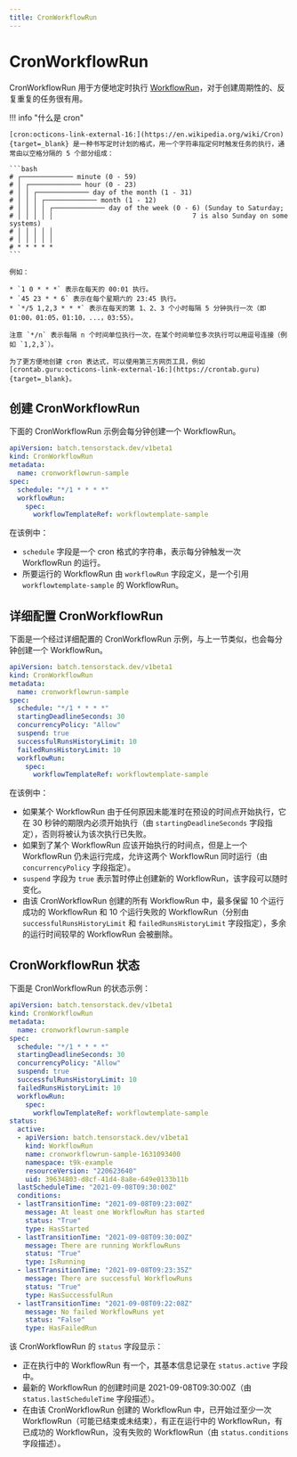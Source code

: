 ```yaml
---
title: CronWorkflowRun
---
```


# CronWorkflowRun

CronWorkflowRun 用于方便地定时执行 [WorkflowRun](./workflowrun.md)，对于创建周期性的、反复重复的任务很有用。

!!! info "什么是 cron"

    [cron:octicons-link-external-16:](https://en.wikipedia.org/wiki/Cron){target=_blank} 是一种书写定时计划的格式，用一个字符串指定何时触发任务的执行，通常由以空格分隔的 5 个部分组成：

    ```bash
    # ┌───────────── minute (0 - 59)
    # │ ┌───────────── hour (0 - 23)
    # │ │ ┌───────────── day of the month (1 - 31)
    # │ │ │ ┌───────────── month (1 - 12)
    # │ │ │ │ ┌───────────── day of the week (0 - 6) (Sunday to Saturday;
    # │ │ │ │ │                                   7 is also Sunday on some systems)
    # │ │ │ │ │
    # │ │ │ │ │
    # * * * * *
    ```

    例如：

    * `1 0 * * *` 表示在每天的 00:01 执行。
    * `45 23 * * 6` 表示在每个星期六的 23:45 执行。
    * `*/5 1,2,3 * * *` 表示在每天的第 1、2、3 个小时每隔 5 分钟执行一次（即 01:00，01:05，01:10，...，03:55）。

    注意 `*/n` 表示每隔 n 个时间单位执行一次，在某个时间单位多次执行可以用逗号连接（例如 `1,2,3`）。

    为了更方便地创建 cron 表达式，可以使用第三方网页工具，例如 [crontab.guru:octicons-link-external-16:](https://crontab.guru){target=_blank}。


## 创建 CronWorkflowRun

下面的 CronWorkflowRun 示例会每分钟创建一个 WorkflowRun。

```yaml
apiVersion: batch.tensorstack.dev/v1beta1
kind: CronWorkflowRun
metadata:
  name: cronworkflowrun-sample
spec:
  schedule: "*/1 * * * *"
  workflowRun:
    spec:
      workflowTemplateRef: workflowtemplate-sample
```

在该例中：

* `schedule` 字段是一个 cron 格式的字符串，表示每分钟触发一次 WorkflowRun 的运行。
* 所要运行的 WorkflowRun 由 `workflowRun` 字段定义，是一个引用 `workflowtemplate-sample` 的 WorkflowRun。

## 详细配置 CronWorkflowRun

下面是一个经过详细配置的 CronWorkflowRun 示例，与上一节类似，也会每分钟创建一个 WorkflowRun。

```yaml
apiVersion: batch.tensorstack.dev/v1beta1
kind: CronWorkflowRun
metadata:
  name: cronworkflowrun-sample
spec:
  schedule: "*/1 * * * *"
  startingDeadlineSeconds: 30
  concurrencyPolicy: "Allow"
  suspend: true
  successfulRunsHistoryLimit: 10
  failedRunsHistoryLimit: 10
  workflowRun:
    spec:
      workflowTemplateRef: workflowtemplate-sample
```

在该例中：

* 如果某个 WorkflowRun 由于任何原因未能准时在预设的时间点开始执行，它在 30 秒钟的期限内必须开始执行（由 `startingDeadlineSeconds` 字段指定），否则将被认为该次执行已失败。
* 如果到了某个 WorkflowRun 应该开始执行的时间点，但是上一个 WorkflowRun 仍未运行完成，允许这两个 WorkflowRun 同时运行（由 `concurrencyPolicy` 字段指定）。
* `suspend` 字段为 `true` 表示暂时停止创建新的 WorkflowRun，该字段可以随时变化。
* 由该 CronWorkflowRun 创建的所有 WorkflowRun 中，最多保留 10 个运行成功的 WorkflowRun 和 10 个运行失败的 WorkflowRun（分别由 `successfulRunsHistoryLimit` 和 `failedRunsHistoryLimit` 字段指定），多余的运行时间较早的 WorkflowRun 会被删除。

## CronWorkflowRun 状态

下面是 CronWorkflowRun 的状态示例：

```yaml
apiVersion: batch.tensorstack.dev/v1beta1
kind: CronWorkflowRun
metadata:
  name: cronworkflowrun-sample
spec:
  schedule: "*/1 * * * *"
  startingDeadlineSeconds: 30
  concurrencyPolicy: "Allow"
  suspend: true
  successfulRunsHistoryLimit: 10
  failedRunsHistoryLimit: 10
  workflowRun:
    spec:
      workflowTemplateRef: workflowtemplate-sample
status:
  active:
  - apiVersion: batch.tensorstack.dev/v1beta1
    kind: WorkflowRun
    name: cronworkflowrun-sample-1631093400
    namespace: t9k-example
    resourceVersion: "220623640"
    uid: 39634803-d8cf-41d4-8a8e-649e0133b11b
  lastScheduleTime: "2021-09-08T09:30:00Z"
  conditions:
  - lastTransitionTime: "2021-09-08T09:23:00Z"
    message: At least one WorkflowRun has started
    status: "True"
    type: HasStarted
  - lastTransitionTime: "2021-09-08T09:30:00Z"
    message: There are running WorkflowRuns
    status: "True"
    type: IsRunning
  - lastTransitionTime: "2021-09-08T09:23:35Z"
    message: There are successful WorkflowRuns
    status: "True"
    type: HasSuccessfulRun
  - lastTransitionTime: "2021-09-08T09:22:08Z"
    message: No failed WorkflowRuns yet
    status: "False"
    type: HasFailedRun
```

该 CronWorkflowRun 的 `status` 字段显示：

* 正在执行中的 WorkflowRun 有一个，其基本信息记录在 `status.active` 字段中。
* 最新的 WorkflowRun 的创建时间是 2021-09-08T09:30:00Z（由 `status.lastScheduleTime` 字段描述）。
* 在由该 CronWorkflowRun 创建的 WorkflowRun 中，已开始过至少一次 WorkflowRun（可能已结束或未结束），有正在运行中的 WorkflowRun，有已成功的 WorkflowRun，没有失败的 WorkflowRun（由 `status.conditions` 字段描述）。
